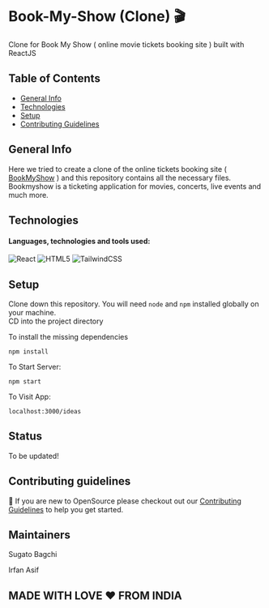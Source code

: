 # Book-My-Show (Clone) 🎬

Clone for Book My Show ( online movie tickets booking site ) built with ReactJS

## Table of Contents

- [General Info](#general-info)
- [Technologies](#technologies)
- [Setup](#setup)
- [Contributing Guidelines](https://github.com/HackrackClub/BookMyShow-Clone/blob/master/CONTRIBUTING.md)

## General Info 

Here we tried to create a clone of the online tickets booking site ( [BookMyShow](https://in.bookmyshow.com/) ) and this repository contains all the necessary files. Bookmyshow is a ticketing application for movies, concerts, live events and much more. 


## Technologies

#### Languages, technologies and tools used: 
![React](https://img.shields.io/badge/react-%2320232a.svg?style=for-the-badge&logo=react&logoColor=%2361DAFB) ![HTML5](https://img.shields.io/badge/html5-%23E34F26.svg?style=for-the-badge&logo=html5&logoColor=white) ![TailwindCSS](https://img.shields.io/badge/tailwindcss-%2338B2AC.svg?style=for-the-badge&logo=tailwind-css&logoColor=white)

## Setup

Clone down this repository. 
You will need ```node``` and ```npm``` installed globally on your machine.<br>
CD into the project directory <br>

To install the missing dependencies

```npm install```

To Start Server:

```npm start```

To Visit App:

```localhost:3000/ideas```

## Status

To be updated!

## Contributing guidelines


🚨 If you are new to OpenSource please checkout out our [Contributing Guidelines](https://github.com/HackrackClub/BookMyShow-Clone/blob/master/CONTRIBUTING.md) to help you get started.

## Maintainers

Sugato Bagchi

Irfan Asif

## MADE WITH LOVE ❤ FROM INDIA
